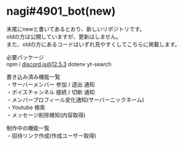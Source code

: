 # nagi#4901_bot(new)

末尾にnewと書いてあるとおり、新しいリポジトリです。
\
oldの方は公開していますが、更新はしません。
\
また、oldの方にあるコードはいずれ見やすくしてこちらに掲載します。


 必要パッケージ
\
npm i discord.js@12.5.3 dotenv yt-search


 書き込み済み機能一覧
\
・サーバーメンバー 参加 / 退出 通知
\
・ボイスチャンネル 接続 / 切断 通知
\
・メンバープロフィール変化通知(サーバーニックネーム)
\
・Youtube 検索
\
・メッセージ削除検知(内容取得)

 制作中の機能一覧
\
・招待リンク作成(作成ユーザー取得)
